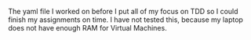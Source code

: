 The yaml file I worked on before I put all of my focus on TDD so I could finish my assignments on time.
I have not tested this, because my laptop does not have enough RAM for Virtual Machines.
